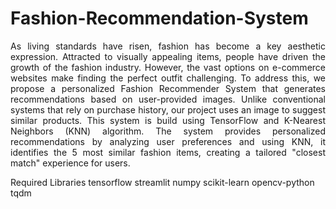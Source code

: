 # Fashion-Recommendation-System

<p align="justify">As living standards have risen, fashion has become a key aesthetic expression. Attracted to visually appealing items, people have driven the growth of the fashion industry. However, the vast options on e-commerce websites make finding the perfect outfit challenging. To address this, we propose a personalized Fashion Recommender System that generates recommendations based on user-provided images. Unlike conventional systems that rely on purchase history, our project uses an image to suggest similar products. This system is build using TensorFlow and K-Nearest Neighbors (KNN) algorithm. The system provides personalized recommendations by analyzing user preferences and using KNN, it identifies the 5 most similar fashion items, creating a tailored "closest match" experience for users.</p>

Required Libraries
tensorflow
streamlit
numpy
scikit-learn
opencv-python
tqdm
